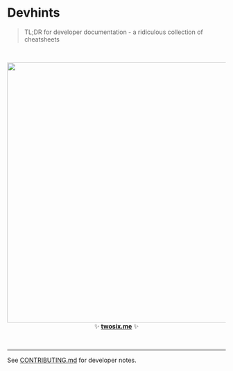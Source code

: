 # Devhints

> TL;DR for developer documentation - a ridiculous collection of cheatsheets

<br>

<p align='center'>
<a href='https://twosix.me/'><img src='_docs/images/screenshot.png' width=600></a>
<br>
✨ <b><a href='https://twosix.me/'>twosix.me</a></b> ✨
</p>

<br>

---

See [CONTRIBUTING.md](CONTRIBUTING.md) for developer notes.
